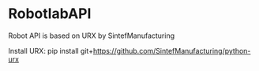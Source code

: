 # RobotlabAPI

Robot API is based on URX by SintefManufacturing

Install URX:
	pip install git+https://github.com/SintefManufacturing/python-urx
